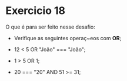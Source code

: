 # Exercicio 18

O que é para ser feito nesse desafio:

-   Verifique as seguintes operaç~eos com **OR**;

-   12 < 5 OR "João" === "João";

-   1 > 5 OR 1;

-   20 === "20" AND 51 >= 31;
